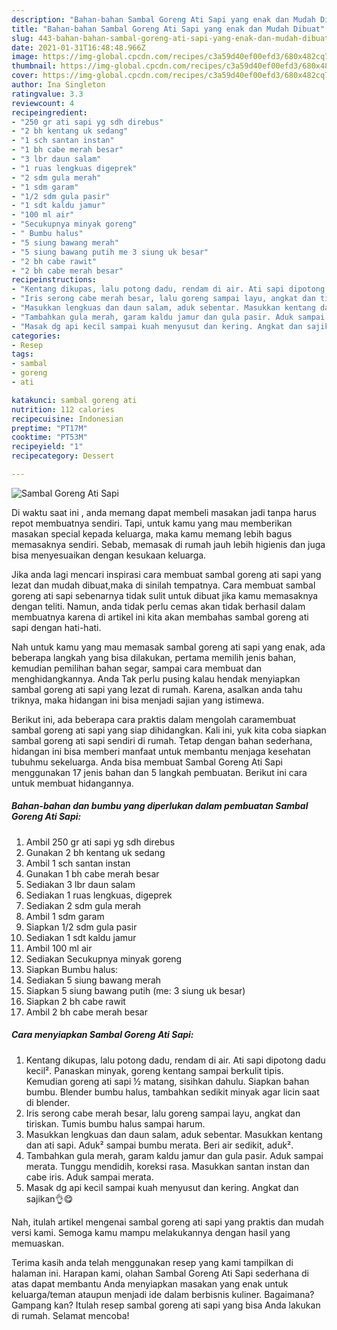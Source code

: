 ```yaml
---
description: "Bahan-bahan Sambal Goreng Ati Sapi yang enak dan Mudah Dibuat"
title: "Bahan-bahan Sambal Goreng Ati Sapi yang enak dan Mudah Dibuat"
slug: 443-bahan-bahan-sambal-goreng-ati-sapi-yang-enak-dan-mudah-dibuat
date: 2021-01-31T16:48:48.966Z
image: https://img-global.cpcdn.com/recipes/c3a59d40ef00efd3/680x482cq70/sambal-goreng-ati-sapi-foto-resep-utama.jpg
thumbnail: https://img-global.cpcdn.com/recipes/c3a59d40ef00efd3/680x482cq70/sambal-goreng-ati-sapi-foto-resep-utama.jpg
cover: https://img-global.cpcdn.com/recipes/c3a59d40ef00efd3/680x482cq70/sambal-goreng-ati-sapi-foto-resep-utama.jpg
author: Ina Singleton
ratingvalue: 3.3
reviewcount: 4
recipeingredient:
- "250 gr ati sapi yg sdh direbus"
- "2 bh kentang uk sedang"
- "1 sch santan instan"
- "1 bh cabe merah besar"
- "3 lbr daun salam"
- "1 ruas lengkuas digeprek"
- "2 sdm gula merah"
- "1 sdm garam"
- "1/2 sdm gula pasir"
- "1 sdt kaldu jamur"
- "100 ml air"
- "Secukupnya minyak goreng"
- " Bumbu halus"
- "5 siung bawang merah"
- "5 siung bawang putih me 3 siung uk besar"
- "2 bh cabe rawit"
- "2 bh cabe merah besar"
recipeinstructions:
- "Kentang dikupas, lalu potong dadu, rendam di air. Ati sapi dipotong dadu kecil². Panaskan minyak, goreng kentang sampai berkulit tipis. Kemudian goreng ati sapi ½ matang, sisihkan dahulu. Siapkan bahan bumbu. Blender bumbu halus, tambahkan sedikit minyak agar licin saat di blender."
- "Iris serong cabe merah besar, lalu goreng sampai layu, angkat dan tiriskan. Tumis bumbu halus sampai harum."
- "Masukkan lengkuas dan daun salam, aduk sebentar. Masukkan kentang dan ati sapi. Aduk² sampai bumbu merata. Beri air sedikit, aduk²."
- "Tambahkan gula merah, garam kaldu jamur dan gula pasir. Aduk sampai merata. Tunggu mendidih, koreksi rasa. Masukkan santan instan dan cabe iris. Aduk sampai merata."
- "Masak dg api kecil sampai kuah menyusut dan kering. Angkat dan sajikan👌😋"
categories:
- Resep
tags:
- sambal
- goreng
- ati

katakunci: sambal goreng ati 
nutrition: 112 calories
recipecuisine: Indonesian
preptime: "PT17M"
cooktime: "PT53M"
recipeyield: "1"
recipecategory: Dessert

---
```



![Sambal Goreng Ati Sapi](https://img-global.cpcdn.com/recipes/c3a59d40ef00efd3/680x482cq70/sambal-goreng-ati-sapi-foto-resep-utama.jpg)

Di waktu  saat ini , anda memang dapat membeli masakan jadi tanpa harus repot membuatnya sendiri. Tapi, untuk kamu yang mau memberikan masakan special kepada keluarga, maka kamu memang lebih bagus memasaknya sendiri. Sebab, memasak di rumah jauh lebih higienis dan juga bisa menyesuaikan dengan kesukaan keluarga.

Jika anda lagi mencari inspirasi cara membuat sambal goreng ati sapi yang lezat dan mudah dibuat,maka di sinilah tempatnya. Cara membuat sambal goreng ati sapi  sebenarnya tidak sulit untuk dibuat jika kamu memasaknya dengan teliti. Namun, anda tidak perlu cemas akan tidak berhasil dalam membuatnya 
karena di artikel ini kita akan membahas sambal goreng ati sapi dengan hati-hati.  



Nah untuk kamu yang mau memasak sambal goreng ati sapi yang enak, ada beberapa langkah yang bisa dilakukan, pertama memilih jenis bahan, kemudian pemilihan bahan segar, sampai cara membuat dan menghidangkannya. Anda Tak perlu pusing kalau hendak menyiapkan sambal goreng ati sapi yang lezat di rumah. Karena, asalkan anda  tahu triknya, maka hidangan ini bisa menjadi sajian yang istimewa.

Berikut ini, ada beberapa cara praktis  dalam mengolah caramembuat sambal goreng ati sapi yang siap dihidangkan. Kali ini, yuk kita coba siapkan sambal goreng ati sapi sendiri di rumah. Tetap dengan bahan sederhana, hidangan ini bisa memberi manfaat untuk membantu menjaga kesehatan tubuhmu sekeluarga. Anda bisa membuat Sambal Goreng Ati Sapi menggunakan 17 jenis bahan dan 5 langkah pembuatan. Berikut ini cara untuk membuat hidangannya.

<!--inarticleads1-->

##### Bahan-bahan dan bumbu yang diperlukan dalam pembuatan Sambal Goreng Ati Sapi:

1. Ambil 250 gr ati sapi yg sdh direbus
1. Gunakan 2 bh kentang uk sedang
1. Ambil 1 sch santan instan
1. Gunakan 1 bh cabe merah besar
1. Sediakan 3 lbr daun salam
1. Sediakan 1 ruas lengkuas, digeprek
1. Sediakan 2 sdm gula merah
1. Ambil 1 sdm garam
1. Siapkan 1/2 sdm gula pasir
1. Sediakan 1 sdt kaldu jamur
1. Ambil 100 ml air
1. Sediakan Secukupnya minyak goreng
1. Siapkan  Bumbu halus:
1. Sediakan 5 siung bawang merah
1. Siapkan 5 siung bawang putih (me: 3 siung uk besar)
1. Siapkan 2 bh cabe rawit
1. Ambil 2 bh cabe merah besar




<!--inarticleads2-->

##### Cara menyiapkan Sambal Goreng Ati Sapi:

1. Kentang dikupas, lalu potong dadu, rendam di air. Ati sapi dipotong dadu kecil². Panaskan minyak, goreng kentang sampai berkulit tipis. Kemudian goreng ati sapi ½ matang, sisihkan dahulu. Siapkan bahan bumbu. Blender bumbu halus, tambahkan sedikit minyak agar licin saat di blender.
1. Iris serong cabe merah besar, lalu goreng sampai layu, angkat dan tiriskan. Tumis bumbu halus sampai harum.
1. Masukkan lengkuas dan daun salam, aduk sebentar. Masukkan kentang dan ati sapi. Aduk² sampai bumbu merata. Beri air sedikit, aduk².
1. Tambahkan gula merah, garam kaldu jamur dan gula pasir. Aduk sampai merata. Tunggu mendidih, koreksi rasa. Masukkan santan instan dan cabe iris. Aduk sampai merata.
1. Masak dg api kecil sampai kuah menyusut dan kering. Angkat dan sajikan👌😋




Nah, itulah artikel mengenai  sambal goreng ati sapi  yang praktis dan mudah versi kami. Semoga kamu mampu melakukannya dengan hasil yang memuaskan. 

Terima kasih anda telah menggunakan resep yang kami tampilkan di halaman ini. Harapan kami, olahan  Sambal Goreng Ati Sapi sederhana di atas dapat membantu Anda menyiapkan masakan yang enak untuk keluarga/teman ataupun menjadi ide dalam berbisnis kuliner. Bagaimana? Gampang kan? Itulah resep sambal goreng ati sapi yang bisa Anda lakukan di rumah. Selamat mencoba!

